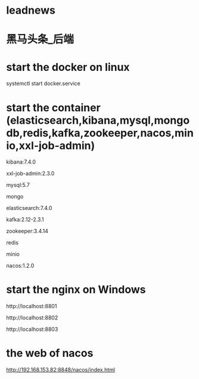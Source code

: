 # leadnews
# 黑马头条_后端

# start the docker on linux
systemctl start docker.service

# start the container (elasticsearch,kibana,mysql,mongodb,redis,kafka,zookeeper,nacos,minio,xxl-job-admin)

kibana:7.4.0

xxl-job-admin:2.3.0

mysql:5.7

mongo

elasticsearch:7.4.0

kafka:2.12-2.3.1

zookeeper:3.4.14

redis 

minio 

nacos:1.2.0

# start the nginx on Windows
http://localhost:8801

http://localhost:8802

http://localhost:8803

# the web of nacos
http://192.168.153.82:8848/nacos/index.html



